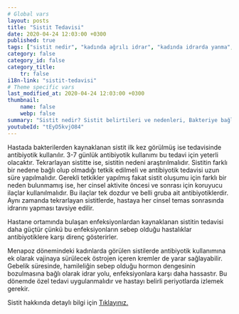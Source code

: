 ```yaml
---
# Global vars
layout: posts
title: "Sistit Tedavisi"
date: 2020-04-24 12:03:00 +0300
published: true
tags: ["sistit nedir", "kadında ağrılı idrar", "kadında idrarda yanma", "sistit belirti", "sistit nedeni", "bakteriyel sistit", "bakteriye bağlı olmayan sistit", "sistit teşhis", "sistit tedavi", "sistit çözüm", "İnterstisyel Sistit Teşhis", "İnterstisyel Sistit Tedavi", "İnterstisyel Sistit" , "sistit", "sistit ilaç", "mesane iltihabı", "kronik sistit", "mesane iltihabı tedavi", "mesane iltihabı çözüm" ]
category: false
category_id: false
category_title:
    tr: false
i18n-link: "sistit-tedavisi"
# Theme specific vars
last_modified_at: 2020-04-24 12:03:00 +0300
thumbnail:
    name: false
    webp: false
summary: "Sistit nedir? Sistit belirtileri ve nedenleri, Bakteriye bağlı olan sistit, Bakteriye bağlı olmayan sistit, Sistit teşhisi ve tedavisi, İnterstisyel Sistitin Teşhis ve Tedavisi."
youtubeId: "tEyD5kvjO84"
---
```






Hastada bakterilerden kaynaklanan sistit ilk kez görülmüş ise tedavisinde antibiyotik kullanılır. 3-7 günlük antibiyotik kullanımı bu tedavi için yeterli olacaktır. Tekrarlayan sistitte ise, sistitin nedeni araştırılmalıdır. Sistitin farklı bir nedene bağlı olup olmadığı tetkik edilmeli ve antibiyotik tedavisi uzun süre yapılmalıdır. Gerekli tetkikler yapılmış fakat sistit oluşumu için farklı bir neden bulunmamış ise, her cinsel aktivite öncesi ve sonrası için koruyucu ilaçlar kullanılmalıdır. Bu ilaçlar tek dozdur ve belli gruba ait antibiyotiklerdir. Aynı zamanda tekrarlayan sistitlerde, hastaya her cinsel temas sonrasında idrarını yapması tavsiye edilir.

Hastane ortamında bulaşan enfeksiyonlardan kaynaklanan sistitin tedavisi daha güçtür çünkü bu enfeksiyonların sebep olduğu hastalıklar antibiyotiklere karşı direnç gösterirler.

Menapoz dönemindeki kadınlarda görülen sistilerde antibiyotik kullanımına ek olarak vajinaya sürülecek östrojen içeren kremler de yarar sağlayabilir. Gebelik süresinde, hamileliğin sebep olduğu hormon dengesinin bozulmasına bağlı olarak idrar yolu, enfeksiyonlara karşı daha hassastır. Bu dönemde özel tedavi uygulanmalıdır ve hastayı belirli periyotlarda izlemek gerekir.


Sistit hakkında detaylı bilgi için [Tıklayınız.](https://www.onoluroloji.com/sistit)
